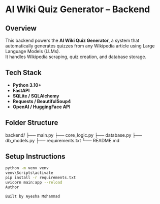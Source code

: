 #  AI Wiki Quiz Generator – Backend

## Overview
This backend powers the **AI Wiki Quiz Generator**, a system that automatically generates quizzes from any Wikipedia article using Large Language Models (LLMs).  
It handles Wikipedia scraping, quiz creation, and database storage.

## Tech Stack
- **Python 3.10+**
- **FastAPI**
- **SQLite / SQLAlchemy**
- **Requests / BeautifulSoup4**
- **OpenAI / HuggingFace API**

## Folder Structure
backend/
├── main.py
├── core_logic.py
├── database.py
├── db_models.py
├── requirements.txt
└── README.md
##  Setup Instructions
```bash
python -m venv venv
venv\Scripts\activate
pip install -r requirements.txt
uvicorn main:app --reload
Author

Built by Ayesha Mohammad
